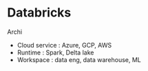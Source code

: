 # Databricks

Archi
- Cloud service : Azure, GCP, AWS
- Runtime : Spark, Delta lake
- Workspace : data eng, data warehouse, ML
